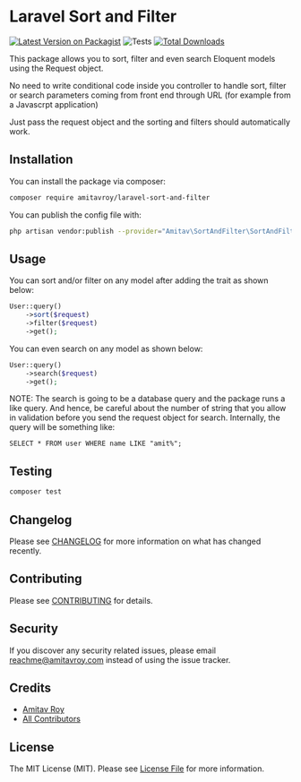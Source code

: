 # Laravel Sort and Filter

[![Latest Version on Packagist](https://img.shields.io/packagist/v/amitavroy/laravel-sort-and-filter.svg?style=flat-square)](https://packagist.org/packages/amitavroy/laravel-sort-and-filter)
![Tests](https://github.com/amitavroy/laravel-sort-and-filter/workflows/Tests/badge.svg)
[![Total Downloads](https://img.shields.io/packagist/dt/amitavroy/laravel-sort-and-filter.svg?style=flat-square)](https://packagist.org/packages/amitavroy/laravel-sort-and-filter)

This package allows you to sort, filter and even search Eloquent models using the Request object.

No need to write conditional code inside you controller to handle sort, filter or search parameters coming from front end through URL (for example from a Javascrpt application)

Just pass the request object and the sorting and filters should automatically work.

## Installation

You can install the package via composer:

```bash
composer require amitavroy/laravel-sort-and-filter
```

You can publish the config file with:

```bash
php artisan vendor:publish --provider="Amitav\SortAndFilter\SortAndFilterServiceProvider" --tag="config"
```

## Usage

You can sort and/or filter on any model after adding the trait as shown below:

```php
User::query()
    ->sort($request)
    ->filter($request)
    ->get();
```

You can even search on any model as shown below:

```php
User::query()
    ->search($request)
    ->get();
```

NOTE: The search is going to be a database query and the package runs a like query. And hence, be careful about the number of string that you allow in validation before you send the request object for search. Internally, the query will be something like:

```mysql
SELECT * FROM user WHERE name LIKE "amit%";
```

## Testing

```bash
composer test
```

## Changelog

Please see [CHANGELOG](CHANGELOG.md) for more information on what has changed recently.

## Contributing

Please see [CONTRIBUTING](CONTRIBUTING.md) for details.

## Security

If you discover any security related issues, please email reachme@amitavroy.com instead of using the issue tracker.

## Credits

-   [Amitav Roy](https://github.com/amitavroy)
-   [All Contributors](../../contributors)

## License

The MIT License (MIT). Please see [License File](LICENSE.md) for more information.
